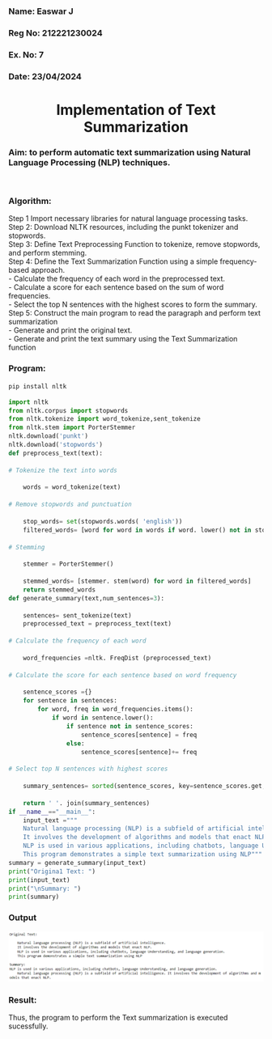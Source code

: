 <H3>Name: Easwar J</H3>
<H3>Reg No: 212221230024</H3>
<H3>Ex. No: 7</H3>
<H3>Date: 23/04/2024</H3>
<H1 ALIGN =CENTER>Implementation of Text  Summarization</H1>
<H3>Aim: to perform automatic text summarization using Natural Language Processing (NLP) techniques. </H3> 
 <BR>
<h3>Algorithm:</h3>
Step 1 Import necessary libraries for natural language processing tasks.<BR>
Step 2: Download NLTK resources, including the punkt tokenizer and stopwords.<BR>
Step 3: Define Text Preprocessing Function to tokenize, remove stopwords, and perform stemming.<BR>
Step 4: Define the Text Summarization Function using a simple frequency-based approach.<br>
    - Calculate the frequency of each word in the preprocessed text.<br>
    - Calculate a score for each sentence based on the sum of word frequencies.<br>
    - Select the top N sentences with the highest scores to form the summary.<br>
Step 5: Construct the main program to read the paragraph  and perform text summarization<br>
      - Generate and print the original text.<br>
      - Generate and print the text summary using the  Text Summarization function<br>
<H3>Program:</H3>

```python
pip install nltk
```
```python
import nltk
from nltk.corpus import stopwords
from nltk.tokenize import word_tokenize,sent_tokenize
from nltk.stem import PorterStemmer
nltk.download('punkt')
nltk.download('stopwords')
def preprocess_text(text):

# Tokenize the text into words

    words = word_tokenize(text)

# Remove stopwords and punctuation

    stop_words= set(stopwords.words( 'english'))
    filtered_words= [word for word in words if word. lower() not in stop_words and word.isalnum()]

# Stemming

    stemmer = PorterStemmer()

    stemmed_words= [stemmer. stem(word) for word in filtered_words]
    return stemmed_words
def generate_summary(text,num_sentences=3):

    sentences= sent_tokenize(text)
    preprocessed_text = preprocess_text(text)

# Calculate the frequency of each word

    word_frequencies =nltk. FreqDist (preprocessed_text)

# Calculate the score for each sentence based on word frequency

    sentence_scores ={}
    for sentence in sentences:
        for word, freq in word_frequencies.items():
            if word in sentence.lower():
                if sentence not in sentence_scores:
                    sentence_scores[sentence] = freq
                else:
                    sentence_scores[sentence]+= freq

# Select top N sentences with highest scores

    summary_sentences= sorted(sentence_scores, key=sentence_scores.get,reverse=True) [ : num_sentences]

    return ' '. join(summary_sentences)
if __name__=="__main__":
    input_text ="""
    Natural language processing (NLP) is a subfield of artificial intelligence.
    It involves the development of algorithms and models that enact NLP.
    NLP is used in various applications, including chatbots, language Understanding, and language generation.
    This program demonstrates a simple text summarization using NLP"""
summary = generate_summary(input_text)
print("Origina1 Text: ")
print(input_text)
print("\nSummary: ")
print(summary)
```

<H3>Output</H3>

![](o1.png)

<H3>Result:</H3>
Thus, the program to perform the Text summarization is executed sucessfully.


